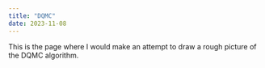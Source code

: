 ```yaml
---
title: "DQMC"
date: 2023-11-08
---
```


This is the page where I would make an attempt to draw a rough picture of the DQMC algorithm. 

